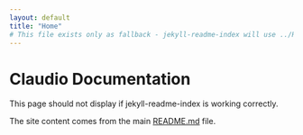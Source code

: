 ```yaml
---
layout: default
title: "Home"
# This file exists only as fallback - jekyll-readme-index will use ../README.md as index
---
```


# Claudio Documentation

This page should not display if jekyll-readme-index is working correctly.

The site content comes from the main [README.md](../README.md) file.